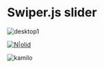 # Swiper.js slider

![desktop1](https://user-images.githubusercontent.com/93850511/235507625-64809e0a-983b-4fb5-bea8-f9562a516b3b.png)

[![N|olid](https://user-images.githubusercontent.com/93850511/224512823-2e3f6802-ab1c-472e-885b-c6ee763a219e.png)](https://kamblack66.github.io/swiper-slider/)

![kamilo](https://user-images.githubusercontent.com/93850511/225447360-625a7de8-f22a-41e8-ae5c-f6768c5ec097.svg)
